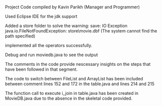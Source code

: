 Project Code compiled by Kavin Parikh (Manager and Programmer)

Used Eclipse IDE for the jdk support

Added a store folder to solve the warning: save: IO Exception
java.io.FileNotFoundException: store\movie.dbf (The system cannot find the path specified)

implemented all the operators successfully.

Debug and run moviedb.java to see the output

The comments in the code provide nescessary insights on the steps that have been followed in that segment.

The code to switch between FileList and ArrayList has been included between comment lines 152 and 172 in the table.java and lines 214 and 215

The function call to execute i_join in table.java has been created in MovieDB.java due to the absence in the skeletal code provided.